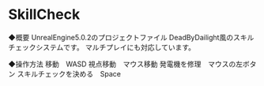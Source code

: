 # SkillCheck

◆概要
UnrealEngine5.0.2のプロジェクトファイル
DeadByDailight風のスキルチェックシステムです。
マルチプレイにも対応しています。

◆操作方法
移動　WASD
視点移動　マウス移動
発電機を修理　マウスの左ボタン
スキルチェックを決める　Space
